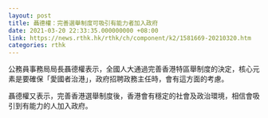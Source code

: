 ```yaml
---
layout: post
title: 聶德權：完善選舉制度可吸引有能力者加入政府
date: 2021-03-20 22:33:35.000000000 +08:00
link: https://news.rthk.hk/rthk/ch/component/k2/1581669-20210320.htm
categories: rthk
---
```


公務員事務局局長聶德權表示，全國人大通過完善香港特區舉制度的決定，核心元素是要確保「愛國者治港」，政府招聘政務主任時，會有這方面的考慮。

聶德權又表示，完善香港選舉制度後，香港會有穩定的社會及政治環境，相信會吸引到有能力的人加入政府。
